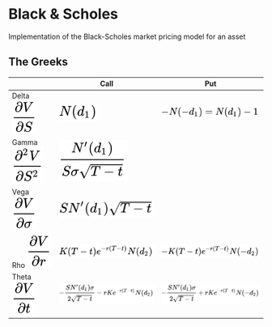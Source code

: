 # Black & Scholes
Implementation of the Black-Scholes market pricing model for an asset


## The Greeks
| | Call | Put |
|-|------|-----|
|Delta <img src="./images/delta_genform.svg" />| <img src="./images/delta_callform.svg" /> | <img src="./images/delta_putform.svg" /> |
|Gamma <img src="./images/gamma_genform.svg" />| <img src="./images/gamma.svg" /> |
|Vega <img src="./images/vega_genform.svg" />| <img src="./images/vega.svg" /> |
|Rho <img src="./images/rho_genform.svg" />| <img src="./images/rho_callform.svg" /> | <img src="./images/rho_putform.svg" /> |
|Theta <img src="./images/theta_genform.svg" />| <img src="./images/theta_callform.svg" /> | <img src="./images/theta_putform.svg" /> |
